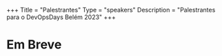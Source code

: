 +++
Title = "Palestrantes"
Type = "speakers"
Description = "Palestrantes para o DevOpsDays Belém 2023"
+++

<h1>Em Breve</h1>
